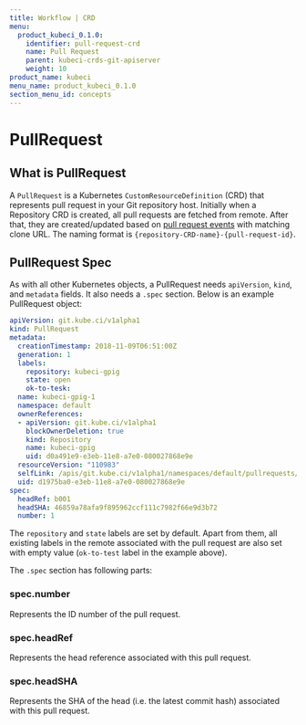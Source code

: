 ```yaml
---
title: Workflow | CRD
menu:
  product_kubeci_0.1.0:
    identifier: pull-request-crd
    name: Pull Request
    parent: kubeci-crds-git-apiserver
    weight: 10
product_name: kubeci
menu_name: product_kubeci_0.1.0
section_menu_id: concepts
---
```


# PullRequest

## What is PullRequest

A `PullRequest` is a Kubernetes `CustomResourceDefinition` (CRD) that represents pull request in your Git repository host. Initially when a Repository CRD is created, all pull requests are fetched from remote. After that, they are created/updated based on [pull request events](https://developer.github.com/v3/activity/events/types/#pullrequestevent) with matching clone URL. The naming format is `{repository-CRD-name}-{pull-request-id}`.

## PullRequest Spec

As with all other Kubernetes objects, a PullRequest needs `apiVersion`, `kind`, and `metadata` fields. It also needs a `.spec` section. Below is an example PullRequest object:

```yaml
apiVersion: git.kube.ci/v1alpha1
kind: PullRequest
metadata:
  creationTimestamp: 2018-11-09T06:51:00Z
  generation: 1
  labels:
    repository: kubeci-gpig
    state: open
    ok-to-tesk:
  name: kubeci-gpig-1
  namespace: default
  ownerReferences:
  - apiVersion: git.kube.ci/v1alpha1
    blockOwnerDeletion: true
    kind: Repository
    name: kubeci-gpig
    uid: d0a491e9-e3eb-11e8-a7e0-080027868e9e
  resourceVersion: "110983"
  selfLink: /apis/git.kube.ci/v1alpha1/namespaces/default/pullrequests/kubeci-gpig-1
  uid: d1975ba0-e3eb-11e8-a7e0-080027868e9e
spec:
  headRef: b001
  headSHA: 46859a78afa9f895962ccf111c7982f66e9d3b72
  number: 1
```

The `repository` and `state` labels are set by default. Apart from them, all existing labels in the remote associated with the pull request are also set with empty value (`ok-to-test` label in the example above).

The `.spec` section has following parts:

### spec.number

Represents the ID number of the pull request.

### spec.headRef

Represents the head reference associated with this pull request.

### spec.headSHA

Represents the SHA of the head (i.e. the latest commit hash) associated with this pull request.

